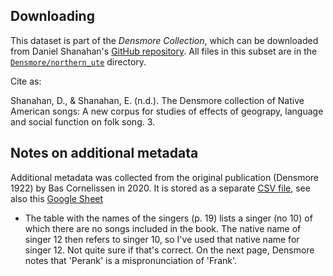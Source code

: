 
Downloading
-----------

This dataset is part of the *Densmore Collection*, which can be downloaded from Daniel Shanahan's [GitHub repository](https://github.com/shanahdt/densmore/). 
All files in this subset are in the [`Densmore/northern_ute`](https://github.com/shanahdt/densmore/tree/master/Densmore/northern_ute) directory.

Cite as:

Shanahan, D., & Shanahan, E. (n.d.). The Densmore collection of Native American songs: A new corpus for studies of effects of geograpy, language and social function on folk song. 3.



Notes on additional metadata
----------------------------

Additional metadata was collected from the original publication (Densmore 1922) by Bas Cornelissen in 2020. It is stored as a separate [CSV file](https://github.com/bacor/catafolk/blob/master/datasets/densmore-northern-ute/additional-metadata.csv), see also this [Google Sheet](https://docs.google.com/spreadsheets/d/1E9DcV8ajtnhnVkehvjamAsgl4Y9784f2YWo39Y9MWRM)

- The table with the names of the singers (p. 19) lists a singer (no 10) of
which there are no songs included in the book. The native name of singer 12
then refers to singer 10, so I've used that native name for singer 12. Not
quite sure if that's correct. On the next page, Densmore notes that 'Perank' is 
a mispronunciation of 'Frank'.